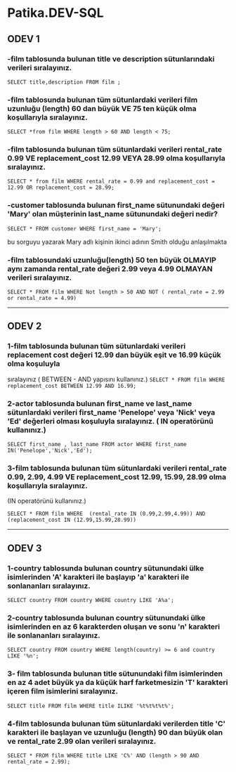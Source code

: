 # Patika.DEV-SQL
## ODEV 1
### -film tablosunda bulunan title ve description sütunlarındaki verileri sıralayınız.
`SELECT title,description FROM film ;`

### -film tablosunda bulunan tüm sütunlardaki verileri film uzunluğu (length) 60 dan büyük VE 75 ten küçük olma koşullarıyla sıralayınız.
`SELECT *from film
WHERE length > 60 AND length < 75;`

### -film tablosunda bulunan tüm sütunlardaki verileri rental_rate 0.99 VE replacement_cost 12.99 VEYA 28.99 olma koşullarıyla sıralayınız.
`SELECT * from film
WHERE rental_rate = 0.99 and replacement_cost = 12.99 OR replacement_cost = 28.99;`

### -customer tablosunda bulunan first_name sütunundaki değeri 'Mary' olan müşterinin last_name sütunundaki değeri nedir?
`SELECT * FROM customer
WHERE first_name = 'Mary';` 

bu sorguyu yazarak Mary adlı kişinin ikinci adının Smith olduğu anlaşılmakta
### -film tablosundaki uzunluğu(length) 50 ten büyük OLMAYIP aynı zamanda rental_rate değeri 2.99 veya 4.99 OLMAYAN verileri sıralayınız.
`SELECT * FROM film
WHERE Not length > 50 AND NOT ( rental_rate = 2.99 or rental_rate = 4.99)`
*****************************************************************************

## ODEV 2
### 1-film tablosunda bulunan tüm sütunlardaki verileri replacement cost değeri 12.99 dan büyük eşit ve 16.99 küçük olma koşuluyla
sıralayınız ( BETWEEN - AND yapısını kullanınız.)
`SELECT * FROM film
WHERE replacement_cost BETWEEN 12.99 AND 16.99;`

### 2-actor tablosunda bulunan first_name ve last_name sütunlardaki verileri first_name 'Penelope' veya 'Nick' veya 'Ed' değerleri olması koşuluyla sıralayınız. ( IN operatörünü kullanınız.)

`SELECT first_name , last_name FROM actor
WHERE first_name IN('Penelope','Nick','Ed');`

### 3-film tablosunda bulunan tüm sütunlardaki verileri rental_rate 0.99, 2.99, 4.99 VE replacement_cost 12.99, 15.99, 28.99 olma koşullarıyla sıralayınız.
(IN operatörünü kullanınız.)

`SELECT * FROM film
WHERE  (rental_rate IN (0.99,2.99,4.99)) AND (replacement_cost IN (12.99,15.99,28.99))`
*****************************************************************************************************
## ODEV 3
### 1-country tablosunda bulunan country sütunundaki ülke isimlerinden 'A' karakteri ile başlayıp 'a' karakteri ile sonlananları sıralayınız.
`SELECT country FROM country
WHERE country LIKE 'A%a';`

### 2-country tablosunda bulunan country sütunundaki ülke isimlerinden en az 6 karakterden oluşan ve sonu 'n' karakteri ile sonlananları sıralayınız.
`SELECT country FROM country
WHERE length(country) >= 6 and country LIKE '%n';`

### 3- film tablosunda bulunan title sütunundaki film isimlerinden en az 4 adet büyük ya da küçük harf farketmesizin 'T' karakteri içeren film isimlerini sıralayınız.
`SELECT title FROM film
WHERE title ILIKE '%t%t%t%t%';`

### 4-film tablosunda bulunan tüm sütunlardaki verilerden title 'C' karakteri ile başlayan ve uzunluğu (length) 90 dan büyük olan ve rental_rate 2.99 olan verileri sıralayınız.

`SELECT * FROM film
WHERE title LIKE 'C%' AND (length > 90 AND rental_rate = 2.99);`


